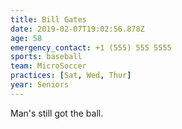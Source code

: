 ```yaml
---
title: Bill Gates
date: 2019-02-07T19:02:56.878Z
age: 58
emergency_contact: +1 (555) 555 5555
sports: baseball
team: MicroSoccer
practices: [Sat, Wed, Thur]
year: Seniors
---
```

Man's still got the ball.
